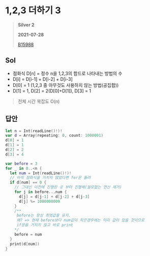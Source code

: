 # 1,2,3 더하기 3
> **Silver 2**
>
> **2021-07-28**
>
> [B15988](https://www.acmicpc.net/problem/15988)

## Sol

* 점화식 D[n] = 정수 n을 1,2,3의 합드로 나타내는 방법의 수
* D[i] = D[i-1] + D[i-2] + D[i-3]
* D[0] = 1 (1,2,3 중 아무것도 사용하지 않는 방법(공집합))
* D[1] = 1, D[2] = 2(D[0]+D[1]), D[3] = 1
> 전체 시간 복잡도 O(n)


## 답안
```swift
let n = Int(readLine()!)!
var d = Array(repeating: 0, count: 1000001)
d[0] = 1
d[1] = 1
d[2] = 2
d[3] = 4

var before = 3
for _ in 0..<n {
  let num = Int(readLine()!)!
  // 아직 점화식을 거치지 않았다면 for문 돌려
  if d[num] == 0 {
    // 그대신 이전에 진행된 곳 부터 진행해(쓸모없는 연산 제거)
    for j in before...num {
      d[j] = d[j-1] + d[j-2] + d[j-3]
      d[j] %= 1000000009
    }
    /**
     before는 항상 최댓값을 유지. 
     왜? => 현재 before보다 num값이 작은경우에는 이미 값이 있을 것이므로 
     if문을 거치지 않고 바로 print
    */
    before = num
  }
  print(d[num])
}
```